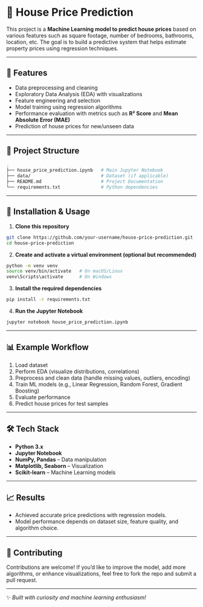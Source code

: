 # 🏡 House Price Prediction  

This project is a **Machine Learning model to predict house prices** based on various features such as square footage, number of bedrooms, bathrooms, location, etc. The goal is to build a predictive system that helps estimate property prices using regression techniques.  

---

## 📌 Features  
- Data preprocessing and cleaning  
- Exploratory Data Analysis (EDA) with visualizations  
- Feature engineering and selection  
- Model training using regression algorithms  
- Performance evaluation with metrics such as **R² Score** and **Mean Absolute Error (MAE)**  
- Prediction of house prices for new/unseen data  

---

## 📂 Project Structure  
```bash
.
├── house_price_prediction.ipynb   # Main Jupyter Notebook
├── data/                          # Dataset (if applicable)
├── README.md                      # Project Documentation
└── requirements.txt               # Python dependencies
```

---

## 🚀 Installation & Usage  

1. **Clone this repository**  
```bash
git clone https://github.com/your-username/house-price-prediction.git
cd house-price-prediction
```

2. **Create and activate a virtual environment (optional but recommended)**  
```bash
python -m venv venv
source venv/bin/activate   # On macOS/Linux
venv\Scripts\activate      # On Windows
```

3. **Install the required dependencies**  
```bash
pip install -r requirements.txt
```

4. **Run the Jupyter Notebook**  
```bash
jupyter notebook house_price_prediction.ipynb
```

---

## 📊 Example Workflow  
1. Load dataset  
2. Perform EDA (visualize distributions, correlations)  
3. Preprocess and clean data (handle missing values, outliers, encoding)  
4. Train ML models (e.g., Linear Regression, Random Forest, Gradient Boosting)  
5. Evaluate performance  
6. Predict house prices for test samples  

---

## 🛠️ Tech Stack  
- **Python 3.x**  
- **Jupyter Notebook**  
- **NumPy, Pandas** – Data manipulation  
- **Matplotlib, Seaborn** – Visualization  
- **Scikit-learn** – Machine Learning models  

---

## 📈 Results  
- Achieved accurate price predictions with regression models.  
- Model performance depends on dataset size, feature quality, and algorithm choice.  

---

## 🤝 Contributing  
Contributions are welcome! If you’d like to improve the model, add more algorithms, or enhance visualizations, feel free to fork the repo and submit a pull request.    

---

✨ *Built with curiosity and machine learning enthusiasm!*  
